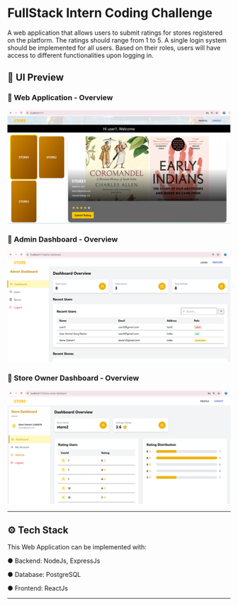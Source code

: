 # FullStack Intern Coding Challenge

A web application that allows users to submit ratings for stores registered on the platform. The ratings should range from 1 to 5.
A single login system should be implemented for all users. Based on their roles, users will have access to different functionalities upon logging in.
## 📸 UI Preview

### 🔹 Web Application - Overview
![Dashboard Overview](./images/main.png)

### 🔹 Admin Dashboard - Overview
![File Manager](./images/admin.png)

### 🔹 Store Owner Dashboard - Overview
![Analytics](./images/storeOwner.png)

---

## ⚙️ Tech Stack

This Web Application can be implemented with:

● Backend: NodeJs, ExpressJs

● Database: PostgreSQL

● Frontend: ReactJs

---

